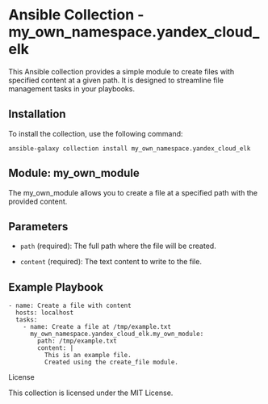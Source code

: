 # Ansible Collection - my_own_namespace.yandex_cloud_elk

This Ansible collection provides a simple module to create files with specified content at a given path. It is designed to streamline file management tasks in your playbooks.

## Installation

To install the collection, use the following command:

```
ansible-galaxy collection install my_own_namespace.yandex_cloud_elk
```

## Module: my_own_module

The my_own_module allows you to create a file at a specified path with the provided content.

## Parameters

- `path` (required): The full path where the file will be created.

- `content` (required): The text content to write to the file.

## Example Playbook

```
- name: Create a file with content
  hosts: localhost
  tasks:
    - name: Create a file at /tmp/example.txt
      my_own_namespace.yandex_cloud_elk.my_own_module:
        path: /tmp/example.txt
        content: |
          This is an example file.
          Created using the create_file module.
```

License

This collection is licensed under the MIT License.